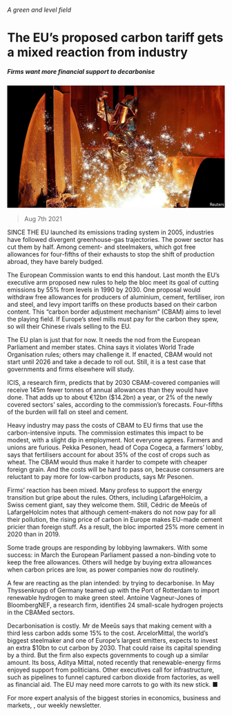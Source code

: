 ###### A green and level field

# The EU’s proposed carbon tariff gets a mixed reaction from industry 

##### Firms want more financial support to decarbonise 

![image](images/20210807_wbp502.jpg) 

> Aug 7th 2021 

SINCE THE EU launched its emissions trading system in 2005, industries have followed divergent greenhouse-gas trajectories. The power sector has cut them by half. Among cement- and steelmakers, which got free allowances for four-fifths of their exhausts to stop the shift of production abroad, they have barely budged.

The European Commission wants to end this handout. Last month the EU’s executive arm proposed new rules to help the bloc meet its goal of cutting emissions by 55% from levels in 1990 by 2030. One proposal would withdraw free allowances for producers of aluminium, cement, fertiliser, iron and steel, and levy import tariffs on these products based on their carbon content. This “carbon border adjustment mechanism” (CBAM) aims to level the playing field. If Europe’s steel mills must pay for the carbon they spew, so will their Chinese rivals selling to the EU.


The EU plan is just that for now. It needs the nod from the European Parliament and member states. China says it violates World Trade Organisation rules; others may challenge it. If enacted, CBAM would not start until 2026 and take a decade to roll out. Still, it is a test case that governments and firms elsewhere will study.

ICIS, a research firm, predicts that by 2030 CBAM-covered companies will receive 145m fewer tonnes of annual allowances than they would have done. That adds up to about €12bn ($14.2bn) a year, or 2% of the newly covered sectors’ sales, according to the commission’s forecasts. Four-fifths of the burden will fall on steel and cement.

Heavy industry may pass the costs of CBAM to EU firms that use the carbon-intensive inputs. The commission estimates this impact to be modest, with a slight dip in employment. Not everyone agrees. Farmers and unions are furious. Pekka Pesonen, head of Copa Cogeca, a farmers’ lobby, says that fertilisers account for about 35% of the cost of crops such as wheat. The CBAM would thus make it harder to compete with cheaper foreign grain. And the costs will be hard to pass on, because consumers are reluctant to pay more for low-carbon products, says Mr Pesonen.

Firms’ reaction has been mixed. Many profess to support the energy transition but gripe about the rules. Others, including LafargeHolcim, a Swiss cement giant, say they welcome them. Still, Cédric de Meeûs of LafargeHolcim notes that although cement-makers do not now pay for all their pollution, the rising price of carbon in Europe makes EU-made cement pricier than foreign stuff. As a result, the bloc imported 25% more cement in 2020 than in 2019.

Some trade groups are responding by lobbying lawmakers. With some success: in March the European Parliament passed a non-binding vote to keep the free allowances. Others will hedge by buying extra allowances when carbon prices are low, as power companies now do routinely.

A few are reacting as the plan intended: by trying to decarbonise. In May Thyssenkrupp of Germany teamed up with the Port of Rotterdam to import renewable hydrogen to make green steel. Antoine Vagneur-Jones of BloombergNEF, a research firm, identifies 24 small-scale hydrogen projects in the CBAMed sectors.

Decarbonisation is costly. Mr de Meeûs says that making cement with a third less carbon adds some 15% to the cost. ArcelorMittal, the world’s biggest steelmaker and one of Europe’s largest emitters, expects to invest an extra $10bn to cut carbon by 2030. That could raise its capital spending by a third. But the firm also expects governments to cough up a similar amount. Its boss, Aditya Mittal, noted recently that renewable-energy firms enjoyed support from politicians. Other executives call for infrastructure, such as pipelines to funnel captured carbon dioxide from factories, as well as financial aid. The EU may need more carrots to go with its new stick. ■

For more expert analysis of the biggest stories in economics, business and markets, , our weekly newsletter. 


